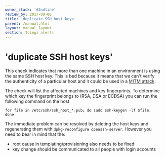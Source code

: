 ```yaml
---
owner_slack: '#2ndline'
review_by: 2017-09-06
title: 'duplicate SSH host keys'
parent: /manual.html
layout: manual_layout
section: Icinga alerts
---
```


# 'duplicate SSH host keys'

This check indicates that more than one machine in an environment is
using the same SSH host key. This is bad because it means that we can't
verify the authenticity of a particular host and it could be used in a
[MITM attack](http://en.wikipedia.org/wiki/Man-in-the-middle_attack).

The check will list the affected machines and key fingerprints. To
determine which key the fingerprint belongs to (RSA, DSA or ECDSA) you
can run the following command on the host:

    for file in /etc/ssh/ssh_host_*.pub; do sudo ssh-keygen -lf $file; done

The immediate problem can be resolved by deleting the host keys and
regenerating them with `dpkg-reconfigure openssh-server`. However you
need to bear in mind that the:

-   root cause in templating/provisioning also needs to be fixed
-   key change should be communicated to all people with login accounts

